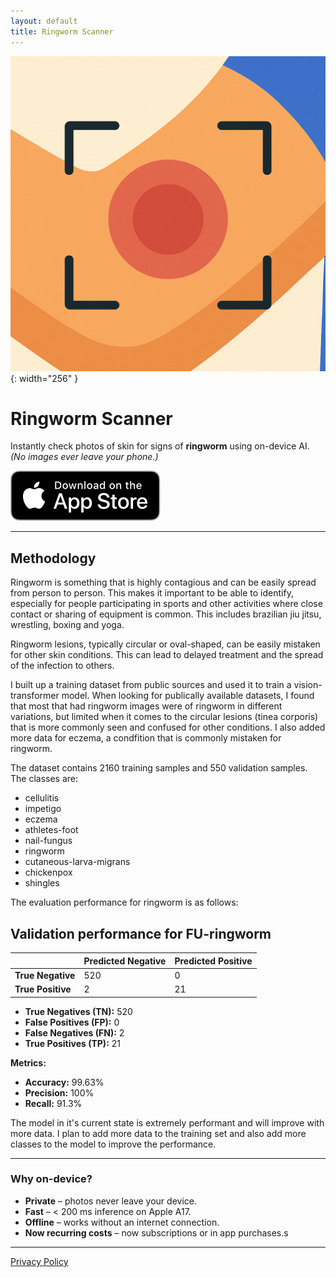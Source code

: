 ```yaml
---
layout: default
title: Ringworm Scanner
---
```


![App icon](/assets/app_icon_1024_ultra_tight.png){: width="256" }

# Ringworm Scanner 

Instantly check photos of skin for signs of **ringworm** using on-device AI.  
*(No images ever leave your phone.)*

![Download on the App Store (Coming Soon)](/assets/appstore-badge.svg)

---

## Methodology
Ringworm is something that is highly contagious and can be easily spread from person to person. This makes it important to be able to identify, especially for people participating in sports and other activities where close contact or sharing of equipment is common. This includes brazilian jiu jitsu, wrestling, boxing and yoga.

Ringworm lesions, typically circular or oval-shaped, can be easily mistaken for other skin conditions. This can lead to delayed treatment and the spread of the infection to others. 

I built up a training dataset from public sources and used it to train a vision-transformer model. When looking for publically available datasets, I found that most that had ringworm images were of ringworm in different variations, but limited when it comes to the circular lesions (tinea corporis) that is more commonly seen and confused for other conditions. I also added more data for eczema, a condfition that is commonly mistaken for ringworm.

The dataset contains 2160 training samples and 550 validation samples. The classes are:
- cellulitis
- impetigo
- eczema
- athletes-foot
- nail-fungus
- ringworm
- cutaneous-larva-migrans
- chickenpox
- shingles

The evaluation performance for ringworm is as follows:

## Validation performance for FU-ringworm

|                | Predicted Negative | Predicted Positive |
|----------------|-------------------|-------------------|
| **True Negative** | 520               | 0                 |
| **True Positive** | 2                 | 21                |

- **True Negatives (TN):** 520
- **False Positives (FP):** 0
- **False Negatives (FN):** 2
- **True Positives (TP):** 21

**Metrics:**
- **Accuracy:** 99.63%
- **Precision:** 100%
- **Recall:** 91.3%

The model in it's current state is extremely performant and will improve with more data. I plan to add more data to the training set and also add more classes to the model to improve the performance.

---

### Why on-device?

* **Private** – photos never leave your device.  
* **Fast** – < 200 ms inference on Apple A17.  
* **Offline** – works without an internet connection.
* **Now recurring costs** – now subscriptions or in app purchases.s

---

[Privacy Policy](/privacy/)
